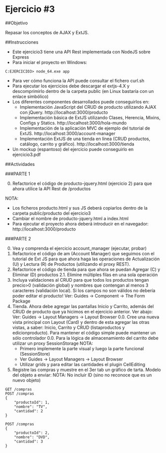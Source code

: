 Ejercicio #3
============

##Objetivo

Repasar los conceptos de AJAX y ExtJS.

##Instrucciones

- Este ejercicio3 tiene una API Rest implementada con NodeJS sobre Express
- Para iniciar el proyecto en Windows:
```
C:EJERCICIO3> node_64.exe app
```
- Para ver cómo funciona la API puede consultar el fichero curl.sh
- Para ejecutar los ejercicios debe descargar el extjs-4.X y descomprimirlo dentro de la carpeta public (en Linux bastaría con un enlace simbólico)
- Los diferentes componentes desarrollados puede conseguirlos en:
	- Implementación JavaScript del CRUD de producto utilizando AJAX con jQuery. http://localhost:3000/producto
	- Implementación básica de ExtJS utilizando Clases, Herencia, Mixins, Configs y Statics. http://localhost:3000/hola-mundo
	- Implementación de la aplicación MVC de ejemplo del tutorial de ExtJS. http://localhost:3000/account-manager
	- Implementación ExtJS de una tienda en línea (CRUD productos, catálogo, carrito y gráfico). http://localhost:3000/tienda
- Un mockup (espantoso) del ejercicio puede conseguirlo en ejercicio3.pdf

##Actividades


###PARTE 1

0. Refactorice el código de producto-jquery.html (ejercicio 2) para que ahora utilice la API Rest de /productos

NOTA:
- Los ficheros producto.html y sus JS deberá copiarlos dentro de la carpeta public/producto del ejercicio3
- Cambiar el nombre de producto-jquery.html a index.html
- Para ejecutar el proyecto ahora deberá introducir en el navegador:
	http://localhost:3000/producto

###PARTE 2

0. Vea y comprenda el ejercicio account_manager (ejecutar, probar)
0. Refactorice el código de am (Account Manager) que seguimos con el tutorial de Ext JS para que ahora haga las operaciones de Actualización (U) y Lectura (R) de Productos (utilizando el proxy REST).
0. Refactorice el código de tienda para que ahora se puedan Agregar (C) y Eliminar (D) productos
2.1. Elimine múltiples filas en una sola operación
0. Incluya validaciones al CRUD para que todos los productos tengan precio>0 (validación global) y nombres que contengan al menos 3 caracteres (validación local). Si los campos no son válidos no debería poder editar el producto!
Ver: Guides -> Component -> The Form Package
0. Tienda. Ahora debe agregar las pantallas Inicio y Carrito, además del CRUD de producto que ya hicimos en el ejercicio anterior. Ver abajo:
Ver: Guides -> Layout Managers -> Layout Browser
0.0. Cree una nueva vista principal con Layout (Card) y dentro de esta agregar las otras vistas, a saber: Inicio, Carrito y CRUD (listaproductos y edicionproducto). Para mantener el código simple puede mantener un sólo controlador
0.0. Para la lógica de almacenamiento del carrito debe utilizar un proxy SessionStorage
NOTA: 
	- Primero implemente la parte visual y luego la parte funcional (SessionStore)
	- Ver Guides -> Layout Managers -> Layout Browser
	- Utilizar grids y para editar las cantidades el plugin CellEditing
0. Registre las compras y muestre en el 3er tab un gráfico de tarta. Modelo del objeto a enviar:
NOTA: No incluir ID (sino no reconoce que es un nuevo objeto)
```
GET /compras
POST /compras
{
	"productoId": 1,
	"nombre": "TV",
    "cantidad": 2
}

POST /compras
{
	"productoId": 2,
	"nombre": "DVD",
    "cantidad": 3
}
```
